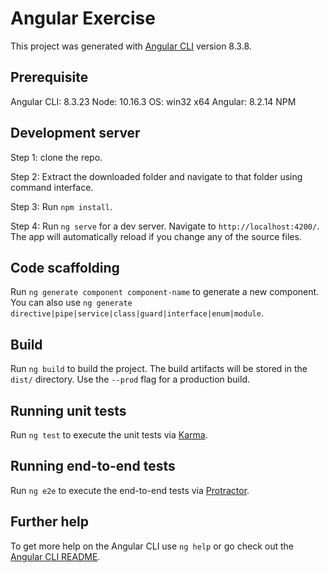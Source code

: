 # Angular Exercise

This project was generated with [Angular CLI](https://github.com/angular/angular-cli) version 8.3.8.

## Prerequisite

Angular CLI: 8.3.23
Node: 10.16.3
OS: win32 x64
Angular: 8.2.14
NPM

## Development server

Step 1: clone the repo.

Step 2: Extract the downloaded folder and navigate to that folder using command interface.

Step 3: Run `npm install`.

Step 4: Run `ng serve` for a dev server. Navigate to `http://localhost:4200/`. The app will automatically reload if you change any of the source files.

## Code scaffolding

Run `ng generate component component-name` to generate a new component. You can also use `ng generate directive|pipe|service|class|guard|interface|enum|module`.

## Build

Run `ng build` to build the project. The build artifacts will be stored in the `dist/` directory. Use the `--prod` flag for a production build.

## Running unit tests

Run `ng test` to execute the unit tests via [Karma](https://karma-runner.github.io).

## Running end-to-end tests

Run `ng e2e` to execute the end-to-end tests via [Protractor](http://www.protractortest.org/).

## Further help

To get more help on the Angular CLI use `ng help` or go check out the [Angular CLI README](https://github.com/angular/angular-cli/blob/master/README.md).
